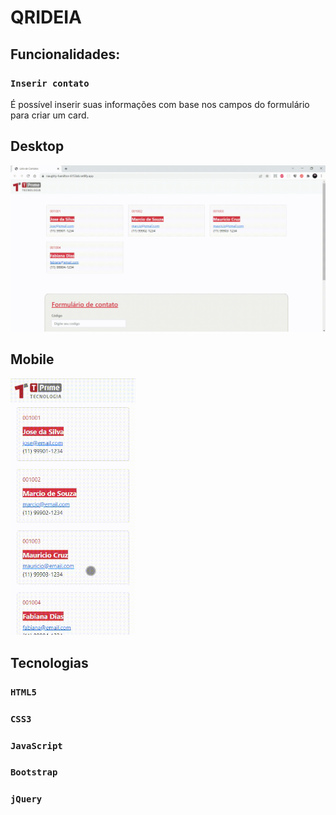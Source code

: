 # QRIDEIA

## Funcionalidades:

### `Inserir contato`
É possível inserir suas informações com base nos campos do formulário para criar um card.

## Desktop

<img src="./imagens/listaDeContatosDesktop.gif" alt="Gif do design desktop" width="700"/>


## Mobile

<img src="./imagens/listaDeContatosMobile.gif" alt="Gif do design mobile" width="200"/>

## Tecnologias
### `HTML5`
### `CSS3`
### `JavaScript`
### `Bootstrap`
### `jQuery`
